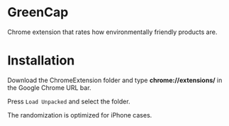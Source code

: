 # GreenCap
Chrome extension that rates how environmentally friendly products are.

# Installation
Download the ChromeExtension folder and type **chrome://extensions/** in the Google Chrome URL bar.

Press `Load Unpacked` and select the folder.

The randomization is optimized for iPhone cases.
